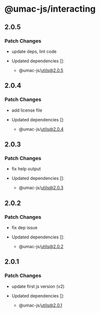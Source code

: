 # @umac-js/interacting

## 2.0.5

### Patch Changes

- update deps, lint code

- Updated dependencies []:
  - @umac-js/utils@2.0.5

## 2.0.4

### Patch Changes

- add license file

- Updated dependencies []:
  - @umac-js/utils@2.0.4

## 2.0.3

### Patch Changes

- fix help output

- Updated dependencies []:
  - @umac-js/utils@2.0.3

## 2.0.2

### Patch Changes

- fix dep issue

- Updated dependencies []:
  - @umac-js/utils@2.0.2

## 2.0.1

### Patch Changes

- update first js version (v2)

- Updated dependencies []:
  - @umac-js/utils@2.0.1
